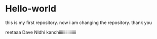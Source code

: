 # Hello-world
this is my first repository.
now i am changing the repository.
thank you

reetaaa
Dave NIdhi
kanchiiiiiiiiiiiiiiii
